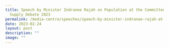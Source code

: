 ```yaml
---
title: Speech by Minister Indranee Rajah on Population at the Committee of
  Supply Debate 2023
permalink: /media-centre/speeches/speech-by-minister-indranee-rajah-at-the-cos-2023/
date: 2023-02-24
layout: post
description: ""
image: ""
---
```

